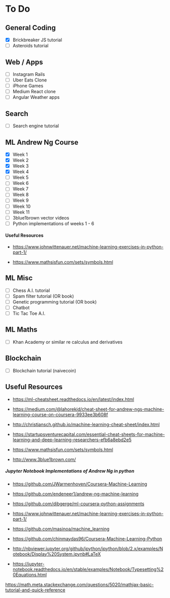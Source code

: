 # To Do

## General Coding
- [x] Brickbreaker JS tutorial
- [ ] Asteroids tutorial

## Web / Apps
- [ ] Instagram Rails
- [ ] Uber Eats Clone
- [ ] iPhone Games
- [ ] Medium React clone
- [ ] Angular Weather apps

## Search
- [ ] Search engine tutorial

## ML Andrew Ng Course
- [x] Week 1
- [x] Week 2
- [x] Week 3
- [x] Week 4
- [ ] Week 5
- [ ] Week 6
- [ ] Week 7
- [ ] Week 8
- [ ] Week 9
- [ ] Week 10
- [ ] Week 11
- [ ] 3blue1brown vector videos
- [ ] Python implementations of weeks 1 - 6
#### Useful Resources

- https://www.johnwittenauer.net/machine-learning-exercises-in-python-part-1/

- https://www.mathsisfun.com/sets/symbols.html

## ML Misc
- [ ] Chess A.I. tutorial
- [ ] Spam filter tutorial (OR book)
- [ ] Genetic programming tutorial (OR book)
- [ ] Chatbot
- [ ] Tic Tac Toe A.I.

## ML Maths
- [ ] Khan Academy or similar re calculus and derivatives

## Blockchain
- [ ] Blockchain tutorial (naivecoin)

## Useful Resources

- https://ml-cheatsheet.readthedocs.io/en/latest/index.html

- https://medium.com/@lahorekid/cheat-sheet-for-andrew-ngs-machine-learning-course-on-coursera-9933ee3b608f

- http://christiansch.github.io/machine-learning-cheat-sheet/index.html

- https://startupsventurecapital.com/essential-cheat-sheets-for-machine-learning-and-deep-learning-researchers-efb6a8ebd2e5

- https://www.mathsisfun.com/sets/symbols.html

- http://www.3blue1brown.com/

##### Jupyter Notebook Implementations of Andrew Ng in python

- https://github.com/JWarmenhoven/Coursera-Machine-Learning

- https://github.com/endeneer1/andrew-ng-machine-learning

- https://github.com/dibgerge/ml-coursera-python-assignments

- https://www.johnwittenauer.net/machine-learning-exercises-in-python-part-1/

- https://github.com/masinoa/machine_learning

- https://github.com/chinmaydas96/Coursera-Machine-Learning-Python

- http://nbviewer.jupyter.org/github/ipython/ipython/blob/2.x/examples/Notebook/Display%20System.ipynb#LaTeX

- https://jupyter-notebook.readthedocs.io/en/stable/examples/Notebook/Typesetting%20Equations.html

https://math.meta.stackexchange.com/questions/5020/mathjax-basic-tutorial-and-quick-reference
